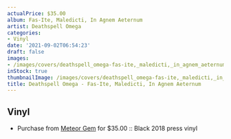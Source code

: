 ```yaml
---
actualPrice: $35.00
album: Fas-Ite, Maledicti, In Agnem Aeternum
artist: Deathspell Omega
categories:
- Vinyl
date: '2021-09-02T06:54:23'
draft: false
images:
- /images/covers/deathspell_omega-fas-ite,_maledicti,_in_agnem_aeternum.png
inStock: true
thumbnailImage: /images/covers/deathspell_omega-fas-ite,_maledicti,_in_agnem_aeternum-thumb.png
title: Deathspell Omega - Fas-Ite, Maledicti, In Agnem Aeternum
---
```


## Vinyl
* Purchase from [Meteor Gem](https://meteor-gem.com/products/deathspell-omega-fas-ite-maledicti-in-agnem-aeternum-lp) for $35.00 :: Black 2018 press vinyl
